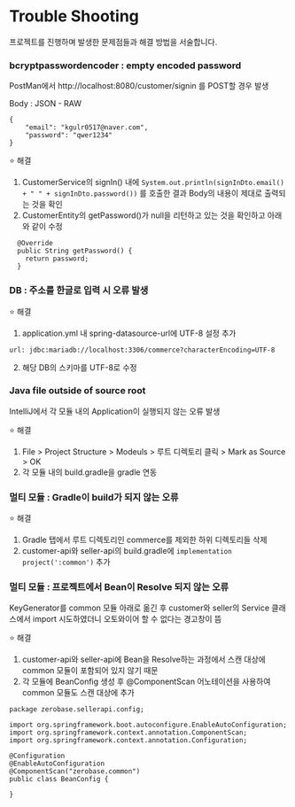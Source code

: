 # Trouble Shooting

프로젝트를 진행하며 발생한 문제점들과 해결 방법을 서술합니다.

### bcryptpasswordencoder : empty encoded password

PostMan에서 http://localhost:8080/customer/signin 를 POST할 경우 발생

Body : JSON - RAW

```
{
    "email": "kgulr0517@naver.com",
    "password": "qwer1234"
}
```

⭐ 해결

1. CustomerService의 signIn() 내에 `System.out.println(signInDto.email() + " " + signInDto.password())`
   를 호출한 결과 Body의 내용이 제대로 출력되는 것을 확인
2. CustomerEntity의 getPassword()가 null을 리턴하고 있는 것을 확인하고 아래와 같이 수정

```
  @Override
  public String getPassword() {
    return password;
  }
```

### DB : 주소를 한글로 입력 시 오류 발생

⭐ 해결

1. application.yml 내 spring-datasource-url에 UTF-8 설정 추가

```    
url: jdbc:mariadb://localhost:3306/commerce?characterEncoding=UTF-8
```

2. 해당 DB의 스키마를 UTF-8로 수정

### Java file outside of source root

IntelliJ에서 각 모듈 내의 Application이 실행되지 않는 오류 발생

⭐ 해결

1. File > Project Structure > Modeuls > 루트 디렉토리 클릭 > Mark as Source > OK
2. 각 모듈 내의 build.gradle을 gradle 연동

### 멀티 모듈 : Gradle이 build가 되지 않는 오류

⭐ 해결

1. Gradle 탭에서 루트 디렉토리인 commerce를 제외한 하위 디렉토리들 삭제
2. customer-api와 seller-api의 build.gradle에 `implementation project(':common')` 추가

### 멀티 모듈 : 프로젝트에서 Bean이 Resolve 되지 않는 오류

KeyGenerator를 common 모듈 아래로 옮긴 후 customer와 seller의 Service 클래스에서 import 시도하였더니 오토와이어 할 수 없다는 경고창이 뜸

⭐ 해결

1. customer-api와 seller-api에 Bean을 Resolve하는 과정에서 스캔 대상에 common 모듈이 포함되어 있지 않기 때문
2. 각 모듈에 BeanConfig 생성 후 @ComponentScan 어노테이션을 사용하여 common 모듈도 스캔 대상에 추가

```
package zerobase.sellerapi.config;

import org.springframework.boot.autoconfigure.EnableAutoConfiguration;
import org.springframework.context.annotation.ComponentScan;
import org.springframework.context.annotation.Configuration;

@Configuration
@EnableAutoConfiguration
@ComponentScan("zerobase.common")
public class BeanConfig {

}
```